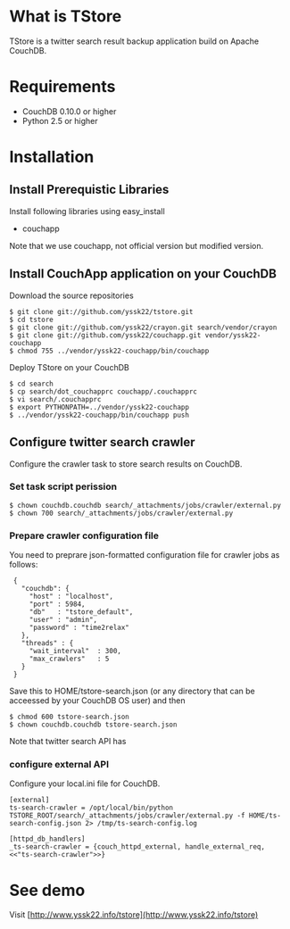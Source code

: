 # What is TStore

TStore is a twitter search result backup application build on Apache CouchDB.

# Requirements

- CouchDB 0.10.0 or higher
- Python 2.5 or higher
  
# Installation

## Install Prerequistic Libraries

Install following libraries using easy_install 

- couchapp

Note that we use couchapp, not official version but modified version.

## Install CouchApp application on your CouchDB

Download the source repositories
 
    $ git clone git://github.com/yssk22/tstore.git
    $ cd tstore
    $ git clone git://github.com/yssk22/crayon.git search/vendor/crayon
    $ git clone git://github.com/yssk22/couchapp.git vendor/yssk22-couchapp
    $ chmod 755 ../vendor/yssk22-couchapp/bin/couchapp

Deploy TStore on your CouchDB

    $ cd search
    $ cp search/dot_couchapprc couchapp/.couchapprc
    $ vi search/.couchapprc
    $ export PYTHONPATH=../vendor/yssk22-couchapp
    $ ../vendor/yssk22-couchapp/bin/couchapp push 

## Configure twitter search crawler

Configure the crawler task to store search results on CouchDB.

### Set task script perission

    $ chown couchdb.couchdb search/_attachments/jobs/crawler/external.py
    $ chown 700 search/_attachments/jobs/crawler/external.py

### Prepare crawler configuration file

You need to preprare json-formatted configuration file for crawler jobs as follows:

     {
       "couchdb": {              
         "host" : "localhost",
         "port" : 5984,
         "db"   : "tstore_default",
         "user" : "admin",
         "password" : "time2relax"
       },
       "threads" : {              
         "wait_interval"  : 300,  
         "max_crawlers"   : 5
       }  
     }

Save this to HOME/tstore-search.json (or any directory that can be acceessed by your CouchDB OS user) and then

    $ chmod 600 tstore-search.json
    $ chown couchdb.couchdb tstore-search.json

Note that twitter search API has 

### configure external API 

Configure your local.ini file for CouchDB.

    [external]
    ts-search-crawler = /opt/local/bin/python TSTORE_ROOT/search/_attachments/jobs/crawler/external.py -f HOME/ts-search-config.json 2> /tmp/ts-search-config.log
    
    [httpd_db_handlers]
    _ts-search-crawler = {couch_httpd_external, handle_external_req, <<"ts-search-crawler">>}

# See demo

Visit [http://www.yssk22.info/tstore](http://www.yssk22.info/tstore)

